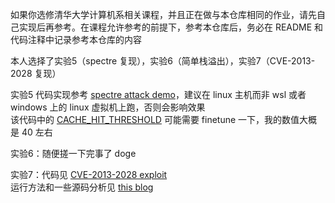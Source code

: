 如果你选修清华大学计算机系相关课程，并且正在做与本仓库相同的作业，请先自己实现后再参考。在课程允许参考的前提下，参考本仓库后，务必在 README 和代码注释中记录参考本仓库的内容    

本人选择了实验5（spectre 复现），实验6（简单栈溢出），实验7（CVE-2013-2028 复现）    

实验5 代码实现参考 [spectre attack demo](https://github.com/flxwu/spectre-attack-demo)，建议在 linux 主机而非 wsl 或者 windows 上的 linux 虚拟机上跑，否则会影响效果   
该代码中的 [CACHE_HIT_THRESHOLD](https://github.com/flxwu/spectre-attack-demo/blob/master/spectre.c#L51) 可能需要 finetune 一下，我的数值大概是 40 左右   

实验6：随便搓一下完事了 doge    

实验7：代码见 [CVE-2013-2028 exploit](https://github.com/Rosayxy/CVE-2013-2028-Exploit)    
运行方法和一些源码分析见 [this blog](https://rosayxy.github.io/reproducing-cve-2013-2028/)    

